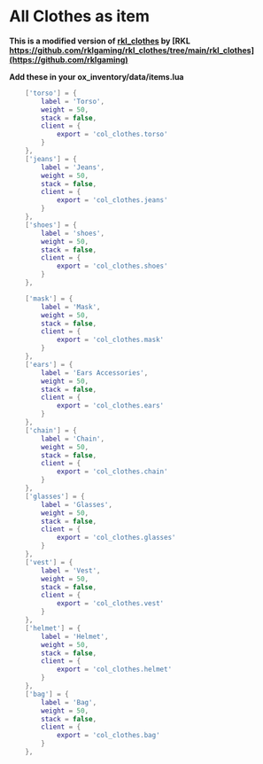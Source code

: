 # All Clothes as item
**This is a modified version of [rkl_clothes](https://github.com/rklgaming/rkl_clothes) by [RKL https://github.com/rklgaming/rkl_clothes/tree/main/rkl_clothes](https://github.com/rklgaming)**

**Add these in your ox_inventory/data/items.lua**
```lua    
	['torso'] = {
		label = 'Torso',
		weight = 50,
		stack = false,
		client = {
			export = 'col_clothes.torso'
		}
	},
	['jeans'] = {
		label = 'Jeans',
		weight = 50,
		stack = false,
		client = {
			export = 'col_clothes.jeans'
		}
	},
	['shoes'] = {
		label = 'shoes',
		weight = 50,
		stack = false,
		client = {
			export = 'col_clothes.shoes'
		}
	},

	['mask'] = {
		label = 'Mask',
		weight = 50,
		stack = false,
		client = {
			export = 'col_clothes.mask'
		}
	},
	['ears'] = {
		label = 'Ears Accessories',
		weight = 50,
		stack = false,
		client = {
			export = 'col_clothes.ears'
		}
	},
	['chain'] = {
		label = 'Chain',
		weight = 50,
		stack = false,
		client = {
			export = 'col_clothes.chain'
		}
	},
	['glasses'] = {
		label = 'Glasses',
		weight = 50,
		stack = false,
		client = {
			export = 'col_clothes.glasses'
		}
	},
	['vest'] = {
		label = 'Vest',
		weight = 50,
		stack = false,
		client = {
			export = 'col_clothes.vest'
		}
	},
	['helmet'] = {
		label = 'Helmet',
		weight = 50,
		stack = false,
		client = {
			export = 'col_clothes.helmet'
		}
	},
  	['bag'] = {
		label = 'Bag',
		weight = 50,
		stack = false,
		client = {
			export = 'col_clothes.bag'
		}
	},
```